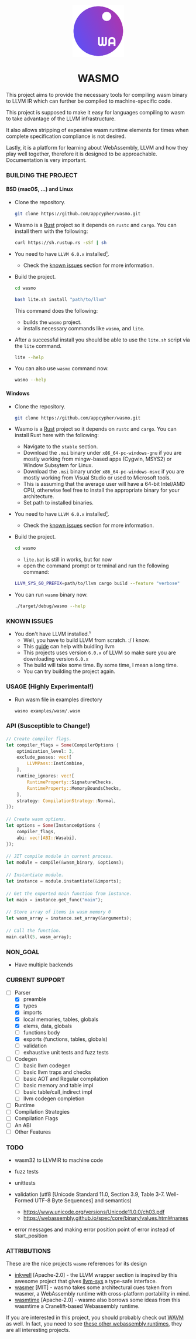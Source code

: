 <div align="center">
    <a href="#" target="_blank">
        <img src="media/wasmo.png" alt="Wasabi Logo" width="140" height="140"></img>
    </a>
</div>


<h1 align="center">WASMO</h1>


This project aims to provide the necessary tools for compiling wasm binary to LLVM IR which can further be compiled to machine-specific code.

This project is supposed to make it easy for languages compiling to wasm to take advantage of the LLVM infrastructure.

It also allows stripping of expensive wasm runtime elements for times when complete specification compliance is not desired.

Lastly, it is a platform for learning about WebAssembly, LLVM and how they play well together, therefore it is designed to be approachable. Documentation is very important.

### BUILDING THE PROJECT

#### BSD (macOS, ...) and Linux
- Clone the repository.

    ```bash
    git clone https://github.com/appcypher/wasmo.git
    ```

- Wasmo is a [Rust](https://www.rust-lang.org) project so it depends on `rustc` and `cargo`. You can install them with the following:

    ```bash
    curl https://sh.rustup.rs -sSf | sh
    ```

- You need to have `LLVM 6.0.x` installed[¹](#llvm).
    - Check the [known issues](#KNOWN_ISSUE) section for more information.

- Build the project.

    ```bash
    cd wasmo
    ```

    ```bash
    bash lite.sh install "path/to/llvm"
    ```

    This command does the following:
    - builds the `wasmo` project.
    - installs necessary commands like `wasmo`, and `lite`.

- After a successful install you should be able to use the `lite.sh` script via the `lite` command.

    ```bash
    lite --help
    ```

- You can also use `wasmo` command now.

    ```bash
    wasmo --help
    ```

#### Windows
- Clone the repository.

    ```bash
    git clone https://github.com/appcypher/wasmo.git
    ```

- Wasmo is a [Rust](https://www.rust-lang.org) project so it depends on `rustc` and `cargo`. You can install Rust here with the following:
    - Navigate to the `stable` section.
    - Download the `.msi` binary under `x86_64-pc-windows-gnu` if you are mostly working from mingw-based apps (Cygwin, MSYS2) or Window Subsytem for Linux.
    - Download the `.msi` binary under `x86_64-pc-windows-msvc` if you are mostly working from Visual Studio or used to Microsoft tools.
    - This is assuming that the average user will have a 64-bit Intel/AMD CPU, otherwise feel free to install the appropriate binary for your architecture.
    - Set path to installed binaries.

- You need to have `LLVM 6.0.x` installed[¹](#llvm).
    - Check the [known issues](#KNOWN_ISSUE) section for more information.

- Build the project.

    ```bash
    cd wasmo
    ```

    - `lite.bat` is still in works, but for now
    - open the command prompt or terminal and run the following command:

    ```bash
    LLVM_SYS_60_PREFIX=path/to/llvm cargo build --feature "verbose"
    ```

- You can run `wasmo` binary now.

    ```bash
    ./target/debug/wasmo --help
    ```


### KNOWN ISSUES<a name="known_issues"></a>
- You don't have LLVM installed.¹<a name="llvm"></a>
    - Well, you have to build LLVM from scratch. :/ I know.
    - This [guide](https://github.com/appcypher/llvm-adventure) can help with buidling llvm
    - This projects uses version `6.0.x` of LLVM so make sure you are downloading version `6.0.x`
    - The build will take some time. By some time, I mean a long time.
    - You can try building the project again.

### USAGE (Highly Experimental!)
- Run wasm file in examples directory
    ```bash
    wasmo examples/wasm/.wasm
    ```

### API (Susceptible to Change!)
```rust
// Create compiler flags.
let compiler_flags = Some(CompilerOptions {
    optimization_level: 3,
    exclude_passes: vec![
        LLVMPass::InstCombine,
    ],
    runtime_ignores: vec![
        RuntimeProperty::SignatureChecks,
        RuntimeProperty::MemoryBoundsChecks,
    ],
    strategy: CompilationStrategy::Normal,
});

// Create wasm options.
let options = Some(InstanceOptions {
    compiler_flags,
    abi: vec![ABI::Wasabi],
});

// JIT compile module in current process.
let module = compile(&wasm_binary, &options);

// Instantiate module.
let instance = module.instantiate(&imports);

// Get the exported main function from instance.
let main = instance.get_func("main");

// Store array of items in wasm memory 0
let wasm_array = instance.set_array(&arguments);

// Call the function.
main.call(5, wasm_array);
```

### NON_GOAL
- Have multiple backends

### CURRENT SUPPORT
- [ ] Parser
    - [x] preamble
    - [x] types
    - [x] imports
    - [x] local memories, tables, globals
    - [x] elems, data, globals
    - [ ] functions body
    - [x] exports (functions, tables, globals)
    - [ ] validation
    - [ ] exhaustive unit tests and fuzz tests

- [ ] Codegen
    - [ ] basic llvm codegen
    - [ ] basic llvm traps and checks
    - [ ] basic AOT and Regular compilation
    - [ ] basic memory and table impl
    - [ ] basic table/call_indirect impl
    - [ ] llvm codegen completion

- [ ] Runtime
- [ ] Compilation Strategies
- [ ] Compilation Flags
- [ ] An ABI
- [ ] Other Features

### TODO
- wasm32 to LLVMIR to machine code
- fuzz tests
- unittests
- validation (utf8 [Unicode Standard 11.0, Section 3.9, Table 3-7. Well-Formed UTF-8 Byte Sequences] and semantics)

    - https://www.unicode.org/versions/Unicode11.0.0/ch03.pdf
    - https://webassembly.github.io/spec/core/binary/values.html#names

- error messages and making error position point of error instead of start_position

###

### ATTRIBUTIONS
These are the nice projects `wasmo` references for its design
- [inkwell](https://github.com/TheDan64/inkwell) [Apache-2.0] - the LLVM wrapper section is inspired by this awesome project that gives [llvm-sys](https://bitbucket.org/tari/llvm-sys.rs) a type-safe interface.
- [wasmer](https://github.com/wasmerio/wasmer) [MIT] - wasmo takes some architectural cues taken from wasmer, a WebAssembly runtime with cross-platform portability in mind.
- [wasmtime](https://github.com/CraneStation/wasmtime) [Apache-2.0] - wasmo also borrows some ideas from this wasmtime a Cranelift-based Webassembly runtime.

If you are interested in this project, you should probably check out [WAVM](https://github.com/WAVM/WAVM) as well.
In fact, you need to see [these other webassembly runtimes](https://github.com/appcypher/awesome-wasm-runtimes), they are all interesting projects.
